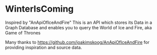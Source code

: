 # WinterIsComing

Inspired by "AnApiOfIceAndFire" This is an API which stores its Data in a Graph Database and enables you to query the World of Ice and Fire, aka Game of Thrones

Many thanks to https://github.com/joakimskoog/AnApiOfIceAndFire for providing inspiration and source data.
